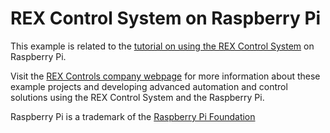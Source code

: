 REX Control System on Raspberry Pi
==================================

This example is related to the [tutorial on using the REX Control System](http://www.rexcontrols.com/articles/turning-raspberry-pi-into-a-plc-adding-a-pushbutto)
on Raspberry Pi.
 
Visit the [REX Controls company webpage](http://www.rexcontrols.com/rex-control-system-raspberry-pi) for more 
information about these example projects and developing advanced automation and 
control solutions using the REX Control System and the Raspberry Pi.

Raspberry Pi is a trademark of the [Raspberry Pi Foundation](http://www.raspberrypi.org)

